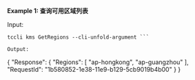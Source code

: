 **Example 1: 查询可用区域列表**



Input: 

```
tccli kms GetRegions --cli-unfold-argument ```

Output: 
```
{
    "Response": {
        "Regions": [
            "ap-hongkong",
            "ap-guangzhou"
        ],
        "RequestId": "1b580852-1e38-11e9-b129-5cb9019b4b00"
    }
}
```

